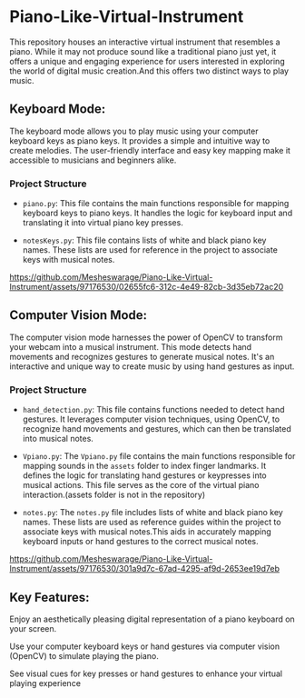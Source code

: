 # Piano-Like-Virtual-Instrument
This repository houses an interactive virtual instrument that resembles a piano. While it may not produce sound like a traditional piano just yet, it offers a unique and engaging experience for users interested in exploring the world of digital music creation.And this offers two distinct ways to play music.

## Keyboard Mode: 

The keyboard mode allows you to play music using your computer keyboard keys as piano keys. It provides a simple and intuitive way to create melodies. The user-friendly interface and easy key mapping make it accessible to musicians and beginners alike.

### Project Structure

- `piano.py`: This file contains the main functions responsible for mapping keyboard keys to piano keys. It handles the logic for keyboard input and translating it into virtual piano key presses.

- `notesKeys.py`: This file contains lists of white and black piano key names. These lists are used for reference in the project to associate keys with musical notes.



https://github.com/Mesheswarage/Piano-Like-Virtual-Instrument/assets/97176530/02655fc6-312c-4e49-82cb-3d35eb72ac20

## Computer Vision Mode:

The computer vision mode harnesses the power of OpenCV to transform your webcam into a musical instrument. This mode detects hand movements and recognizes gestures to generate musical notes. It's an interactive and unique way to create music by using hand gestures as input.

### Project Structure

- `hand_detection.py`: This file contains functions needed to detect hand gestures. It leverages computer vision techniques,  using OpenCV, to recognize hand movements and gestures, which can then be translated into musical notes.

- `Vpiano.py`: The `Vpiano.py` file contains the main functions responsible for mapping sounds in the `assets` folder to index finger landmarks. It defines the logic for translating hand gestures or keypresses into musical actions. This file serves as the core of the virtual piano interaction.(assets folder is not in the repository)

- `notes.py`: The `notes.py` file includes lists of white and black piano key names. These lists are used as reference guides within the project to associate keys with musical notes.This aids in accurately mapping keyboard inputs or hand gestures to the correct musical notes.



https://github.com/Mesheswarage/Piano-Like-Virtual-Instrument/assets/97176530/301a9d7c-67ad-4295-af9d-2653ee19d7eb

## Key Features:

Enjoy an aesthetically pleasing digital representation of a piano keyboard on your screen.

Use your computer keyboard keys or hand gestures via computer vision (OpenCV) to simulate playing the piano.

See visual cues for key presses or hand gestures to enhance your virtual playing experience



